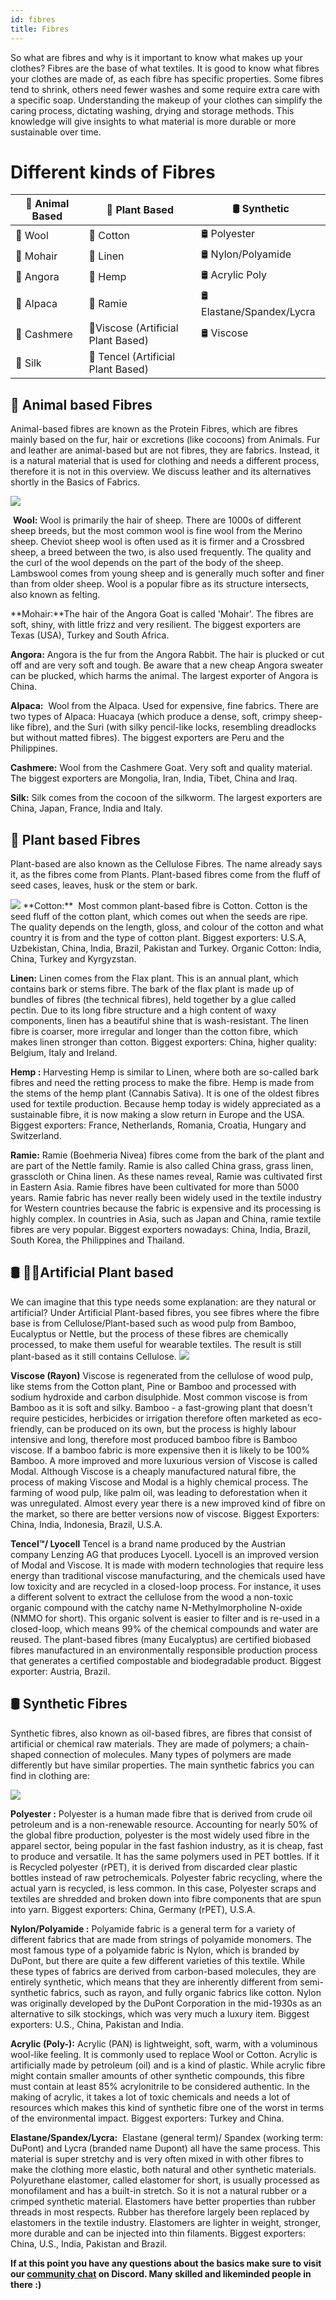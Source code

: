 ```yaml
---
id: fibres
title: Fibres
---
```


So what are fibres and why is it important to know what makes up your clothes? Fibres are the base of what textiles. It is good to know what fibres your clothes are made of, as each fibre has specific properties. Some fibres tend to shrink, others need fewer washes and some require extra care with a specific soap. Understanding the makeup of your clothes can simplify the caring process, dictating washing, drying and storage methods. This knowledge will give insights to what material is more durable or more sustainable over time.

# Different kinds of Fibres


| 🐑 Animal Based   | 🌱 Plant Based     | 🛢 Synthetic           |
|-------------------|---------------------|------------------------|
| 🐑 Wool           | 🌱 Cotton               |  🛢 Polyester             |
| 🐐 Mohair            | 🌱 Linen               | 🛢 Nylon/Polyamide        |
| 🐰 Angora            | 🌱 Hemp                 | 🛢 Acrylic Poly        |
| 🦙 Alpaca            | 🌱 Ramie                | 🛢 Elastane/Spandex/Lycra |
| 🐐 Cashmere          | 🌱Viscose (Artificial Plant Based)                | 🛢 Viscose                |
| 🐛 Silk              | 🌱 Tencel (Artificial Plant Based)                       |                        |


## 🐑 Animal based Fibres
Animal-based fibres are known as the Protein Fibres, which are fibres mainly based on the fur, hair or excretions (like cocoons) from Animals. Fur and leather are animal-based but are not fibres, they are fabrics. Instead, it is a natural material that is used for clothing and needs a different process, therefore it is not in this overview. We discuss leather and its alternatives shortly in the Basics of Fabrics.

<img src="../assets/basics/fibres_02.jpg" />

 **Wool:** Wool is primarily the hair of sheep. There are 1000s of different sheep breeds, but the most common wool is fine wool from the Merino sheep. Cheviot sheep wool is often used as it is firmer and a Crossbred sheep, a breed between the two, is also used frequently. The quality and the curl of the wool depends on the part of the body of the sheep. Lambswool comes from young sheep and is generally much softer and finer than from older sheep. Wool is a popular fibre as its structure intersects, also known as felting.



**Mohair:**The hair of the Angora Goat is called 'Mohair'. The fibres are soft, shiny, with little frizz and very resilient. The biggest exporters are Texas (USA), Turkey and South Africa.


**Angora:** Angora is the fur from the Angora Rabbit. The hair is plucked or cut off and are very soft and tough. Be aware that a new cheap Angora sweater can be plucked, which harms the animal. The largest exporter of Angora is China.


**Alpaca:**  Wool from the Alpaca. Used for expensive, fine fabrics. There are two types of Alpaca: Huacaya (which produce a dense, soft, crimpy sheep-like fibre), and the Suri (with silky pencil-like locks, resembling dreadlocks but without matted fibres). The biggest exporters are Peru and the Philippines.


**Cashmere:** Wool from the Cashmere Goat. Very soft and quality material. The biggest exporters are Mongolia, Iran, India, Tibet, China and Iraq.

**Silk:** Silk comes from the cocoon of the silkworm. The largest exporters are China, Japan, France, India and Italy.


## 🌱 Plant based Fibres
Plant-based are also known as the Cellulose Fibres. The name already says it, as the fibres come from Plants. Plant-based fibres come from the fluff of seed cases, leaves, husk or the stem or bark.

<img src="../assets/basics/fibres_01.jpg" />
**Cotton:**  Most common plant-based fibre is Cotton. Cotton is the seed fluff of the cotton plant, which comes out when the seeds are ripe. The quality depends on the length, gloss, and colour of the cotton and what country it is from and the type of cotton plant. Biggest exporters: U.S.A, Uzbekistan, China, India, Brazil, Pakistan and Turkey. Organic Cotton: India, China, Turkey and Kyrgyzstan.


**Linen:** Linen comes from the Flax plant. This is an annual plant, which contains bark or stems fibre. The bark of the flax plant is made up of bundles of fibres (the technical fibres), held together by a glue called pectin. Due to its long fibre structure and a high content of waxy components, linen has a beautiful shine that is wash-resistant. The linen fibre is coarser, more irregular and longer than the cotton fibre, which makes linen stronger than cotton. Biggest exporters: China, higher quality: Belgium, Italy and Ireland.


**Hemp :** Harvesting Hemp is similar to Linen, where both are so-called bark fibres and need the retting process to make the fibre. Hemp is made from the stems of the hemp plant (Cannabis Sativa). It is one of the oldest fibres used for textile production. Because hemp today is widely appreciated as a sustainable fibre, it is now making a slow return in Europe and the USA. Biggest exporters: France, Netherlands, Romania, Croatia, Hungary and Switzerland.

**Ramie:** Ramie (Boehmeria Nivea) fibres come from the bark of the plant and are part of the Nettle family. Ramie is also called China grass, grass linen, grasscloth or China linen. As these names reveal, Ramie was cultivated first in Eastern Asia. Ramie fibres have been cultivated for more than 5000 years. Ramie fabric has never really been widely used in the textile industry for Western countries because the fabric is expensive and its processing is highly complex. In countries in Asia, such as Japan and China, ramie textile fibres are very popular. Biggest exporters nowadays: China, India, Brazil, South Korea, the Philippines and Thailand.

## 🛢️ 🧑‍🌾Artificial Plant based
We can imagine that this type needs some explanation: are they natural or artificial? Under Artificial Plant-based fibres, you see fibres where the fibre base is from Cellulose/Plant-based such as wood pulp from Bamboo, Eucalyptus or Nettle, but the process of these fibres are chemically processed, to make them useful for wearable textiles. The result is still plant-based as it still contains Cellulose.
<img src="../assets/basics/fibres_03.jpg" />

**Viscose (Rayon)**  Viscose is regenerated from the cellulose of wood pulp, like stems from the Cotton plant, Pine or Bamboo and processed with sodium hydroxide and carbon disulphide. Most common viscose is from Bamboo as it is soft and silky. Bamboo - a fast-growing plant that doesn't require pesticides, herbicides or irrigation therefore often marketed as eco-friendly, can be produced on its own, but the process is highly labour intensive and long, therefore most produced bamboo fibre is Bamboo viscose. If a bamboo fabric is more expensive then it is likely to be 100% Bamboo. A more improved and more luxurious version of Viscose is called Modal. Although Viscose is a cheaply manufactured natural fibre, the process of making Viscose and Modal is a highly chemical process. The farming of wood pulp, like palm oil, was leading to deforestation when it was unregulated. Almost every year there is a new improved kind of fibre on the market, so there are better versions now of viscose.
Biggest Exporters: China, India, Indonesia, Brazil, U.S.A.


**Tencel™/ Lyocell** Tencel is a brand name produced by the Austrian company Lenzing AG that produces Lyocell. Lyocell is an improved version of Modal and Viscose. It is made with modern technologies that require less energy than traditional viscose manufacturing, and the chemicals used have low toxicity and are recycled in a closed-loop process.
For instance, it uses a different solvent to extract the cellulose from the wood a non-toxic organic compound with the catchy name N-Methylmorpholine N-oxide (NMMO for short). This organic solvent is easier to filter and is re-used in a closed-loop, which means 99% of the chemical compounds and water are reused.
The plant-based fibres (many Eucalyptus) are certified biobased fibres manufactured in an environmentally responsible production process that generates a certified compostable and biodegradable product.
Biggest exporter: Austria, Brazil.



## 🛢 Synthetic Fibres

Synthetic fibres, also known as oil-based fibres, are fibres that consist of artificial or chemical raw materials. They are made of polymers; a chain-shaped connection of molecules. Many types of polymers are made differently but have similar properties. The main synthetic fabrics you can find in clothing are:

<img src="../assets/basics/fibres_04.jpg" />

**Polyester :** Polyester is a human made fibre that is derived from crude oil petroleum and is a non-renewable resource. Accounting for nearly 50% of the global fibre production, polyester is the most widely used fibre in the apparel sector, being popular in the fast fashion industry, as it is cheap, fast to produce and versatile. It has the same polymers used in PET bottles. If it is Recycled polyester (rPET), it is derived from discarded clear plastic bottles instead of raw petrochemicals. Polyester fabric recycling, where the actual yarn is recycled, is less common. In this case, Polyester scraps and textiles are shredded and broken down into fibre components that are spun into yarn. Biggest exporters: China, Germany (rPET), U.S.A.

**Nylon/Polyamide :** Polyamide fabric is a general term for a variety of different fabrics that are made from strings of polyamide monomers. The most famous type of a polyamide fabric is Nylon, which is branded by DuPont, but there are quite a few different varieties of this textile. While these types of fabrics are derived from carbon-based molecules, they are entirely synthetic, which means that they are inherently different from semi-synthetic fabrics, such as rayon, and fully organic fabrics like cotton. Nylon was originally developed by the DuPont Corporation in the mid-1930s as an alternative to silk stockings, which was very much a luxury item. Biggest exporters: U.S., China, Pakistan and India.


**Acrylic (Poly-):** Acrylic (PAN) is lightweight, soft, warm, with a voluminous wool-like feeling. It is commonly used to replace Wool or Cotton. Acrylic is artificially made by petroleum (oil) and is a kind of plastic. While acrylic fibre might contain smaller amounts of other synthetic compounds, this fibre must contain at least 85% acrylonitrile to be considered authentic. In the making of acrylic, it takes a lot of toxic chemicals and needs a lot of resources which makes this kind of synthetic fibre one of the worst in terms of the environmental impact. Biggest exporters: Turkey and China.


**Elastane/Spandex/Lycra:**  Elastane (general term)/ Spandex (working term: DuPont) and Lycra (branded name Dupont) all have the same process. This material is super stretchy and is very often mixed in with other fibres to make the clothing more elastic, both natural and other synthetic materials. Polyurethane elastomer, called elastomer for short, is usually processed as monofilament and has a built-in stretch. So it is not a natural rubber or a crimped synthetic material. Elastomers have better properties than rubber threads in most respects. Rubber has therefore largely been replaced by elastomers in the textile industry. Elastomers are lighter in weight, stronger, more durable and can be injected into thin filaments. Biggest exporters: China, U.S., India, Pakistan and Brazil.

**If at this point you have any questions about the basics make sure to visit our [community chat](https://discord.com/invite/SSBrzeR) on Discord. Many skilled and likeminded people in there :)**
